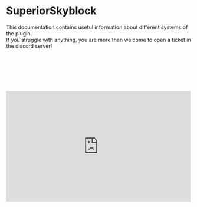 # SuperiorSkyblock

This documentation contains useful information about different systems of the plugin.  
If you struggle with anything, you are more than welcome to open a ticket in the discord server!

<iframe src="https://www.youtube.com/embed/C4OSlkYLpfc?wmode=opaque" allowfullscreen="" width="500" height="300" frameborder="0" style="margin-top: 100px;" />